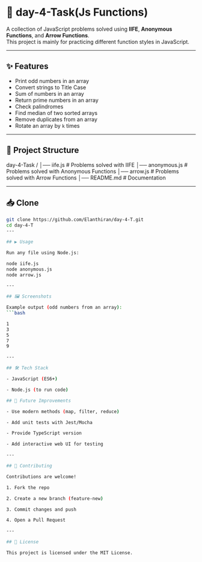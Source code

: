 # 🚀 day-4-Task(Js Functions)

A collection of JavaScript problems solved using **IIFE**, **Anonymous Functions**, and **Arrow Functions**.  
This project is mainly for practicing different function styles in JavaScript.

---

## ✨ Features
- Print odd numbers in an array  
- Convert strings to Title Case  
- Sum of numbers in an array  
- Return prime numbers in an array  
- Check palindromes  
- Find median of two sorted arrays  
- Remove duplicates from an array  
- Rotate an array by `k` times  

---

## 📂 Project Structure
day-4-Task /
│── iife.js # Problems solved with IIFE
│── anonymous.js # Problems solved with Anonymous Functions
│── arrow.js # Problems solved with Arrow Functions
│── README.md # Documentation



---

## 📥 Clone
```bash
git clone https://github.com/Elanthiran/day-4-T.git
cd day-4-T
---

## ▶️ Usage

Run any file using Node.js:

node iife.js
node anonymous.js
node arrow.js

---

## 🖼️ Screenshots

Example output (odd numbers from an array):
```bash

1
3
5
7
9

---

## 🛠️ Tech Stack

- JavaScript (ES6+)

- Node.js (to run code)

## 🚧 Future Improvements

- Use modern methods (map, filter, reduce)

- Add unit tests with Jest/Mocha

- Provide TypeScript version

- Add interactive web UI for testing

---

## 🤝 Contributing

Contributions are welcome!

1. Fork the repo

2. Create a new branch (feature-new)

3. Commit changes and push

4. Open a Pull Request

---

## 📜 License

This project is licensed under the MIT License.
